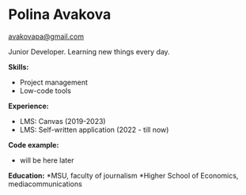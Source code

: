 # Polina Avakova
avakovapa@gmail.com

Junior Developer. Learning new things every day. 

**Skills:**
* Project management 
* Low-code tools

**Experience:**
* LMS: Canvas (2019-2023)
* LMS: Self-written application (2022 - till now)

**Code example:**
* will be here later

**Education:**
*MSU, faculty of journalism
*Higher School of Economics, mediacommunications